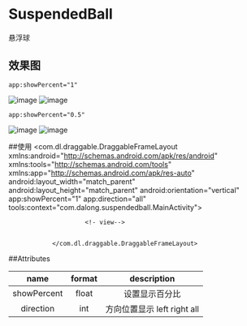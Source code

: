 # SuspendedBall
悬浮球
## 效果图

    app:showPercent="1"
 ![image](https://github.com/dalong982242260/SuspendedBall/blob/master/img/qiu.gif)   ![image](https://github.com/dalong982242260/SuspendedBall/blob/master/img/feitian.gif)  
 
    app:showPercent="0.5"
 ![image](https://github.com/dalong982242260/SuspendedBall/blob/master/img/qiu1.gif)   ![image](https://github.com/dalong982242260/SuspendedBall/blob/master/img/feitian1.gif) 

##使用
                <com.dl.draggable.DraggableFrameLayout xmlns:android="http://schemas.android.com/apk/res/android"
                    xmlns:tools="http://schemas.android.com/tools"
                    xmlns:app="http://schemas.android.com/apk/res-auto"
                    android:layout_width="match_parent"
                    android:layout_height="match_parent"
                    android:orientation="vertical"
                    app:showPercent="1"
                    app:direction="all"
                    tools:context="com.dalong.suspendedball.MainActivity">
                
                         <!- view-->
                
                
                </com.dl.draggable.DraggableFrameLayout>

        
##Attributes

|name|format|description|
|:---:|:---:|:---:|
| showPercent | float |设置显示百分比
| direction | int |方向位置显示  left  right  all



